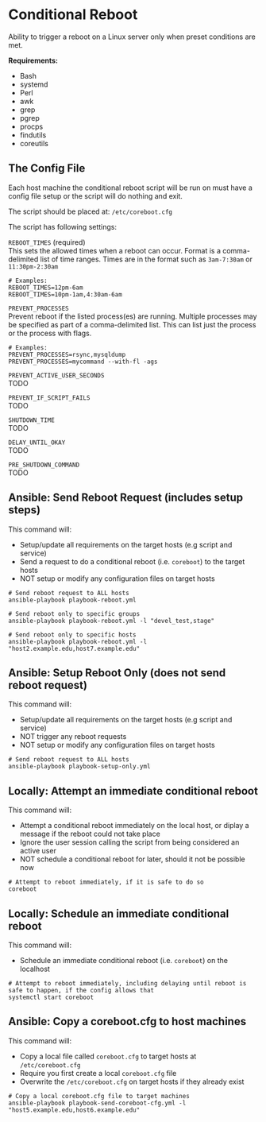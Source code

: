 Conditional Reboot
==================
Ability to trigger a reboot on a Linux server only when preset conditions are met.  

**Requirements:**  
 - Bash
 - systemd
 - Perl
 - awk
 - grep
 - pgrep
 - procps
 - findutils
 - coreutils

## The Config File
Each host machine the conditional reboot script will be run on must have a config file setup
or the script will do nothing and exit.  

The script should be placed at: `/etc/coreboot.cfg`  

The script has following settings:  

`REBOOT_TIMES` (required)  
This sets the allowed times when a reboot can occur. Format is a comma-delimited list
of time ranges. Times are in the format such as `3am-7:30am` or `11:30pm-2:30am`  
```
# Examples:
REBOOT_TIMES=12pm-6am
REBOOT_TIMES=10pm-1am,4:30am-6am
```

`PREVENT_PROCESSES`  
Prevent reboot if the listed process(es) are running. Multiple processes may be specified as part
of a comma-delimited list. This can list just the process or the process with flags.  
```
# Examples:
PREVENT_PROCESSES=rsync,mysqldump
PREVENT_PROCESSES=mycommand --with-fl -ags
```

`PREVENT_ACTIVE_USER_SECONDS`  
TODO  

`PREVENT_IF_SCRIPT_FAILS`  
TODO  

`SHUTDOWN_TIME`  
TODO  

`DELAY_UNTIL_OKAY`  
TODO  

`PRE_SHUTDOWN_COMMAND`  
TODO  


## Ansible: Send Reboot Request (includes setup steps)
This command will:  
 - Setup/update all requirements on the target hosts (e.g script and service)
 - Send a request to do a conditional reboot (i.e. `coreboot`) to the target hosts
 - NOT setup or modify any configuration files on target hosts
```
# Send reboot request to ALL hosts
ansible-playbook playbook-reboot.yml

# Send reboot only to specific groups
ansible-playbook playbook-reboot.yml -l "devel_test,stage"

# Send reboot only to specific hosts
ansible-playbook playbook-reboot.yml -l "host2.example.edu,host7.example.edu"
```

## Ansible: Setup Reboot Only (does not send reboot request)
This command will:  
 - Setup/update all requirements on the target hosts (e.g script and service)
 - NOT trigger any reboot requests
 - NOT setup or modify any configuration files on target hosts
```
# Send reboot request to ALL hosts
ansible-playbook playbook-setup-only.yml
```

## Locally: Attempt an immediate conditional reboot
This command will:  
 - Attempt a conditional reboot immediately on the local host, or diplay a message if the reboot could not take place
 - Ignore the user session calling the script from being considered an active user
 - NOT schedule a conditional reboot for later, should it not be possible now
```
# Attempt to reboot immediately, if it is safe to do so
coreboot
```

## Locally: Schedule an immediate conditional reboot
This command will:  
 - Schedule an immediate conditional reboot (i.e. `coreboot`) on the localhost
```
# Attempt to reboot immediately, including delaying until reboot is safe to happen, if the config allows that
systemctl start coreboot
```

## Ansible: Copy a coreboot.cfg to host machines
This command will:  
 - Copy a local file called `coreboot.cfg` to target hosts at `/etc/coreboot.cfg`
 - Require you first create a local `coreboot.cfg` file
 - Overwrite the `/etc/coreboot.cfg` on target hosts if they already exist
```
# Copy a local coreboot.cfg file to target machines
ansible-playbook playbook-send-coreboot-cfg.yml -l "host5.example.edu,host6.example.edu"
```

